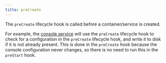 ```yaml
---
title: preCreate
---
```


The `preCreate` lifecycle hook is called before a container/service is created.

For example, the [console service](/docs/reference/services/console/) will use
the `preCreate` lifecycle hook to check for a configuration in the `preCreate`
lifecycle hook, and write it to disk if it is not already present.  This is
done in the `preCreate` hook because the console configuration never changes,
so there is no need to run this in the `preStart` hook.

